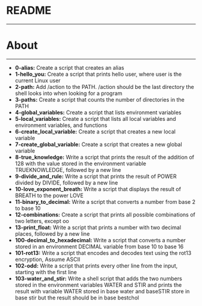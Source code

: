 # README<br>
************************************************************
# About<br>
******************************************************
- **0-alias:** Create a script that creates an alias
- **1-hello_you:** Create a script that prints hello user, where user is the current Linux user
- **2-path:** Add /action to the PATH. /action should be the last directory the shell looks into when looking for a program
- **3-paths:** Create a script that counts the number of directories in the PATH
- **4-global_variables:** Create a script that lists environment variables
- **5-local_variables:** Create a script that lists all local variables and environment variables, and functions
- **6-create_local_variable:** Create a script that creates a new local variable
- **7-create_global_variable:** Create a script that creates a new global variable
- **8-true_knowledge:** Write a script that prints the result of the addition of 128 with the value stored in the environment variable TRUEKNOWLEDGE, followed by a new line
- **9-divide_and_rule:** Write a script that prints the result of POWER divided by DIVIDE, followed by a new line
- **10-love_exponent_breath:** Write a script that displays the result of BREATH to the power LOVE
- **11-binary_to_decimal:** Write a script that converts a number from base 2 to base 10
- **12-combinations:** Create a script that prints all possible combinations of two letters, except oo
- **13-print_float:** Write a script that prints a number with two decimal places, followed by a new line
- **100-decimal_to_hexadecimal:** Write a script that converts a number stored in an environment DECIMAL variable from base 10 to base 16
- **101-rot13:** Write a script that encodes and decodes text using the rot13 encryption, Assume ASCII
- **102-odd:** Write a script that prints every other line from the input, starting with the first line
- **103-water_and_stir:** Write a shell script that adds the two numbers stored in the environment variables WATER and STIR and prints the result with variable WATER stored in base water and baseSTIR store in base stir but the result should be in base bestchol 
